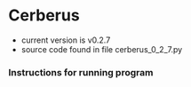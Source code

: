 # Cerberus

- current version is v0.2.7
- source code found in file cerberus_0_2_7.py

### Instructions for running program

